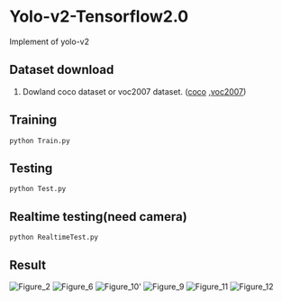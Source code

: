 # Yolo-v2-Tensorflow2.0
Implement of yolo-v2

## Dataset download
1. Dowland coco dataset or voc2007 dataset. ([coco](https://cocodataset.org/#download) ,[voc2007](https://pjreddie.com/projects/pascal-voc-dataset-mirror/))

## Training
    python Train.py

## Testing
    python Test.py

## Realtime testing(need camera)
    python RealtimeTest.py

## Result
![Figure_2](https://github.com/Zhong-Zi-Zeng/Yolo-v2-Tensorflow2.0/assets/102845636/49b17b84-8c1e-4e5c-95a5-a742ede20f3e)
![Figure_6](https://github.com/Zhong-Zi-Zeng/Yolo-v2-Tensorflow2.0/assets/102845636/2c7de20f-a8ce-410d-83aa-9526e0afff54)
![Figure_10'](https://github.com/Zhong-Zi-Zeng/Yolo-v2-Tensorflow2.0/assets/102845636/fc8ec0f2-4ffa-4aeb-ab00-bf2bc1b3a560)
![Figure_9](https://github.com/Zhong-Zi-Zeng/Yolo-v2-Tensorflow2.0/assets/102845636/94f5f313-0265-4043-94aa-14c77e36a002)
![Figure_11](https://github.com/Zhong-Zi-Zeng/Yolo-v2-Tensorflow2.0/assets/102845636/0275dc4d-220f-4fdc-ac96-673a7b00839a)
![Figure_12](https://github.com/Zhong-Zi-Zeng/Yolo-v2-Tensorflow2.0/assets/102845636/f7b06527-8547-4a04-bcfb-b0ad7f191c96)
